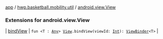 [app](../../index.md) / [hwp.basketball.mobility.util](../index.md) / [android.view.View](.)

### Extensions for android.view.View

| [bindView](bind-view.md) | `fun <T : `[`Any`](https://kotlinlang.org/api/latest/jvm/stdlib/kotlin/-any/index.html)`> `[`View`](https://developer.android.com/reference/android/view/View.html)`.bindView(viewId: `[`Int`](https://kotlinlang.org/api/latest/jvm/stdlib/kotlin/-int/index.html)`): `[`ViewBinder`](../-view-binder/index.md)`<T>` |

